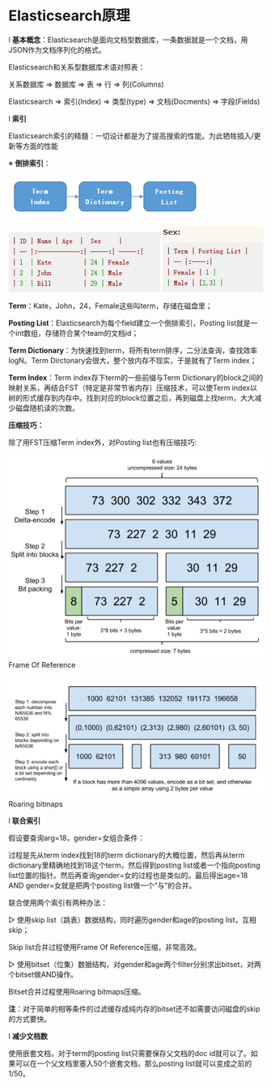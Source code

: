 # Elasticsearch原理

l   **基本概念**：Elasticsearch是面向文档型数据库，一条数据就是一个文档，用JSON作为文档序列化的格式。

Elasticsearch和关系型数据库术语对照表：

关系数据库       ⇒ 数据库       ⇒ 表         ⇒ 行             ⇒ 列(Columns) 

Elasticsearch ⇒ 索引(Index) ⇒ 类型(type) ⇒ 文档(Docments) ⇒ 字段(Fields)

l   **索引**

Elasticsearch索引的精髓：一切设计都是为了提高搜索的性能。为此牺牲插入/更新等方面的性能

※  **倒排索引**：

![](https://github.com/xubinlee/Notes/blob/master/assets/inverted-index.png?raw=true)                                                  

![](https://github.com/xubinlee/Notes/blob/master/assets/table.png?raw=true)       ![](https://github.com/xubinlee/Notes/blob/master/assets/posting-list.png?raw=true)       

**Term**：Kate，John，24，Female这些叫term，存储在磁盘里；

**Posting List**：Elasticsearch为每个field建立一个倒排索引，Posting list就是一个int数组，存储符合某个team的文档id；

**Term Dictionary**：为快速找到term，将所有term排序，二分法查询，查找效率logN。Term Dirctonary会很大，整个放内存不现实，于是就有了Term index；

**Term Index**：Term index存下term的一些前缀与Term Dictionary的block之间的映射关系，再结合FST（特定是非常节省内存）压缩技术，可以使Term index以树的形式缓存到内存中。找到对应的block位置之后，再到磁盘上找term，大大减少磁盘随机读的次数。

**压缩技巧：**

除了用FST压缩Term index外，对Posting list也有压缩技巧:

![](https://github.com/xubinlee/Notes/blob/master/assets/frame-of-reference.png?raw=true)   Frame Of Reference

![](https://github.com/xubinlee/Notes/blob/master/assets/roaring-bitmaps.png?raw=true)   Roaring bitmaps

l   **联合索引**

假设要查询arg=18，gender=女组合条件：

过程是先从term index找到18的term dictionary的大概位置，然后再从term dictionary里精确地找到18这个term，然后得到posting list或者一个指向posting list位置的指针。然后再查询gender=女的过程也是类似的。最后得出age=18 AND gender=女就是把两个posting list做一个“与”的合并。

联合使用两个索引有两种办法：

▷  使用skip list（跳表）数据结构，同时遍历gender和age的posting list，互相skip；

Skip list合并过程使用Frame Of Reference压缩，非常高效。

▷  使用bitset（位集）数据结构，对gender和age两个filter分别求出bitset，对两个bitset做AND操作。

Bitset合并过程使用Roaring bitmaps压缩。

**注**：对于简单的相等条件的过滤缓存成纯内存的bitset还不如需要访问磁盘的skip的方式要快。

l   **减少文档数**

使用嵌套文档，对于term的posting list只需要保存父文档的doc id就可以了。如果可以在一个父文档里塞入50个嵌套文档，那么posting list就可以变成之前的1/50。
